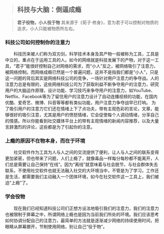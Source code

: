 > ## 科技与大脑：倒逼成瘾

> **君子役物，小人役于物** 其来源于《荀子·修身》，意为君子可以控制对物质的追求，小人只能被物质所左右。

### 科技公司如何控制你的注意力

&emsp;&emsp;科技历来被人们称为双刃剑，科学技术本身及其产物一般被称为工具，工具是中立的，重点在于运用工具的人。如今的网络就是科技发展下的产物，对于这一工具，“君子”能很好控制自己对网络的需求，而“小人”反之，被网络吸引了注意力，被网络控制。而网络成瘾已然是一个普遍问题，这并不是指我们都是“小人”，只是这一问题的背后其实是网络科技公司的竞争，一场针对用户注意力的争夺战。人的注意力总是有限的，这些网络科技公司为了获取利益不断争夺用户的注意力，研究用户的大脑运作原理，设计功能、学习技巧来争夺用户的注意力，如YouTube、Netflix、Facebook等为了留住用户的注意力设计了自动连播视频的功能，在国内优酷、爱奇艺、微博、抖音等等都有类似功能，用户注意力争夺战早已打响。
为了吸引用户的注意力它们还在情绪上下了点功夫，带有主观色彩的言论，文章，能够很好的吸引注意，尤其是用户的愤怒情绪，它会促使每个人调动情绪，分享自己的情感。所以你能看到社交媒体平台上的带有主观情绪的新闻内容推荐，以及大量言辞激烈的评论，这些都是为了引起你的注意。

### 上瘾的原因不在物本身，而在于环境

&emsp;&emsp;社交软件作为工具为人与人之间的交流提供了便利，让人与人之间的联系变得更加紧密，但也带来了问题，人们上瘾了，就像毒品一样每分每秒都不能离开，人们总是需要让自己保持“在线”。因为“离线”就意味着与社会脱节，与社会群体失去联系，不使用社交软件也就无法融入社交的大环境当中，不管是为了学习，工作还是生活，都需要我们主动融入一个团体环境，如今在社交软件这一工具上，我们被迫“上瘾”了。

### 学会役物

&emsp;&emsp;现在我们已经知道科技公司们正想方设法地吸引我们的注意力，我们的注意力也被限制于屏幕之中，所谓网络上瘾也是因为当前我们所处的环境。我们应该思考如何协调分配自己的注意力，最简单的方法就是逐渐减少网络的持续使用时间，把眼睛从屏幕挪开，节制使用网络，别让自己“役于物”。
